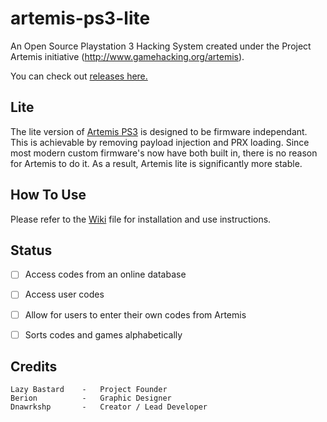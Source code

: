 # artemis-ps3-lite
An Open Source Playstation 3 Hacking System created under the Project Artemis initiative (http://www.gamehacking.org/artemis).

You can check out [releases here.](https://github.com/GameHackingDotOrg/artemis-ps3-lite/releases/)

Lite
-----------
The lite version of [Artemis PS3](https://github.com/GameHackingDotOrg/ArtemisPS3) is designed to be firmware independant. This is achievable by removing payload injection and PRX loading. Since most modern custom firmware's now have both built in, there is no reason for Artemis to do it. As a result, Artemis lite is significantly more stable.


How To Use
----------
Please refer to the [Wiki](https://github.com/GameHackingDotOrg/artemis-ps3-lite/wiki) file for installation and use instructions.


Status
-------

- [ ] Access codes from an online database
- [ ] Access user codes
- [ ] Allow for users to enter their own codes from Artemis
- [ ] Sorts codes and games alphabetically


Credits
-------

    Lazy Bastard    -   Project Founder
    Berion          -   Graphic Designer
    Dnawrkshp       -   Creator / Lead Developer

